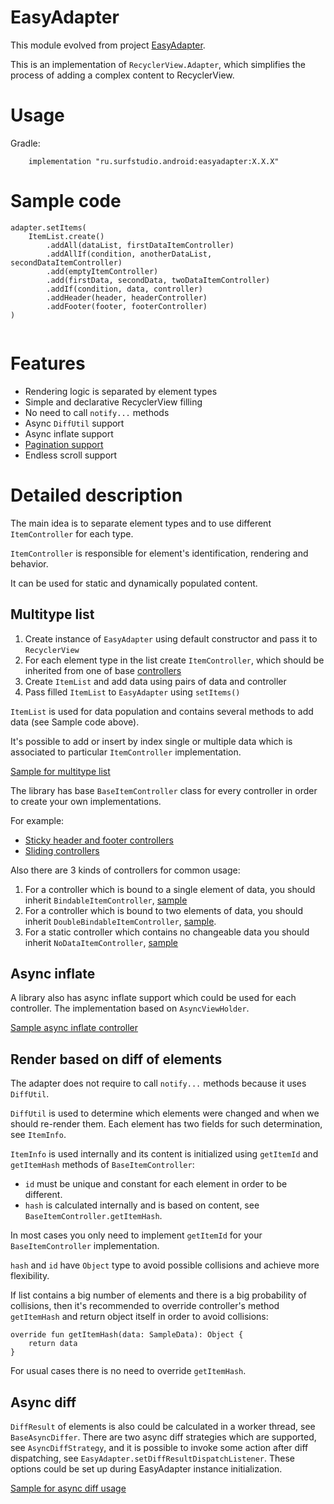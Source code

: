 # EasyAdapter
This module evolved from project
[EasyAdapter](https://github.com/MaksTuev/EasyAdapter).

This is an implementation of `RecyclerView.Adapter`, which simplifies
the process of adding a complex content to RecyclerView.

# Usage
Gradle:
```
    implementation "ru.surfstudio.android:easyadapter:X.X.X"
```

# Sample code
```
adapter.setItems(
    ItemList.create()
        .addAll(dataList, firstDataItemController)
        .addAllIf(condition, anotherDataList, secondDataItemController)
        .add(emptyItemController)
        .add(firstData, secondData, twoDataItemController)
        .addIf(condition, data, controller)
        .addHeader(header, headerController)
        .addFooter(footer, footerController)
)
                
```

# Features
* Rendering logic is separated by element types
* Simple and declarative RecyclerView filling
* No need to call `notify...` methods
* Async `DiffUtil` support
* Async inflate support
* [Pagination support](../lib-easyadapter-pagination/README.md)
* Endless scroll support

# Detailed description
The main idea is to separate element types and to use different
`ItemController` for each type.

`ItemController` is responsible for element's identification, rendering
and behavior.

It can be used for static and dynamically populated content.

## Multitype list
1. Create instance of `EasyAdapter` using default constructor and pass
   it to `RecyclerView`
2. For each element type in the list create `ItemController`, which
   should be inherited from one of base
   [controllers](src/main/java/ru/surfstudio/android/easyadapter/controller)
3. Create `ItemList` and add data using pairs of data and controller
4. Pass filled `ItemList` to `EasyAdapter` using `setItems()`

`ItemList` is used for data population and contains several methods to
add data (see Sample code above).

It's possible to add or insert by index
single or multiple data which is associated to particular
`ItemController` implementation.

[Sample for multitype list](../sample/src/main/java/ru/surfstudio/android/easyadapter/sample/ui/screen/multitype/MultitypeListActivityView.kt)

The library has base `BaseItemController` class for every controller in
order to create your own implementations.

For example:
* [Sticky header and footer controllers](https://github.com/surfstudio/SurfAndroidStandard/tree/dev/G-0.5.0/recycler-extension/lib-recycler-extension/src/main/java/ru/surfstudio/android/recycler/extension/sticky/controller)
* [Sliding controllers](https://github.com/surfstudio/SurfAndroidStandard/tree/dev/G-0.5.0/recycler-extension/lib-recycler-extension/src/main/java/ru/surfstudio/android/recycler/extension/slide)

Also there are 3 kinds of controllers for common usage:
1. For a controller which is bound to a single element of data, you
   should inherit `BindableItemController`,
   [sample](../sample/src/main/java/ru/surfstudio/android/easyadapter/sample/ui/screen/common/controllers/FirstDataItemController.kt)
2. For a controller which is bound to two elements of data, you should
   inherit `DoubleBindableItemController`,
   [sample](../sample/src/main/java/ru/surfstudio/android/easyadapter/sample/ui/screen/common/controllers/TwoDataItemController.kt).
3. For a static controller which contains no changeable data you should
   inherit `NoDataItemController`,
   [sample](../sample/src/main/java/ru/surfstudio/android/easyadapter/sample/ui/screen/common/controllers/EmptyItemController.kt)

## Async inflate

A library also has async inflate support which could be used for each
controller. The implementation based on `AsyncViewHolder`.

[Sample async inflate controller](../sample/src/main/java/ru/surfstudio/android/easyadapter/sample/ui/screen/async/AsyncInflateItemController.kt)

## Render based on diff of elements

The adapter does not require to call `notify...` methods because it uses
`DiffUtil`.

`DiffUtil` is used to determine which elements were changed and when we
should re-render them. Each element has two fields for such
determination, see `ItemInfo`.

`ItemInfo` is used internally and its content is initialized using
`getItemId` and `getItemHash` methods of `BaseItemController`:
* `id` must be unique and constant for each element in order to be
  different.
* `hash` is calculated internally and is based on content, see
  `BaseItemController.getItemHash`.

In most cases you only need to implement `getItemId` for your
`BaseItemController` implementation.

`hash` and `id` have `Object` type to avoid possible collisions and
achieve more flexibility.

If list contains a big number of elements and there is a big probability
of collisions, then it's recommended to override controller's method
`getItemHash` and return object itself in order to avoid collisions:

```
override fun getItemHash(data: SampleData): Object {
    return data
}
```

For usual cases there is no need to override `getItemHash`.

## Async diff

`DiffResult` of elements is also could be calculated in a worker thread,
see `BaseAsyncDiffer`. There are two async diff strategies which are
supported, see `AsyncDiffStrategy`, and it is possible to invoke some
action after diff dispatching, see
`EasyAdapter.setDiffResultDispatchListener`. These options could be set
up during EasyAdapter instance initialization.

[Sample for async diff usage](../sample/src/main/java/ru/surfstudio/android/easyadapter/sample/ui/screen/async_diff/AsyncDiffActivityView.kt)

